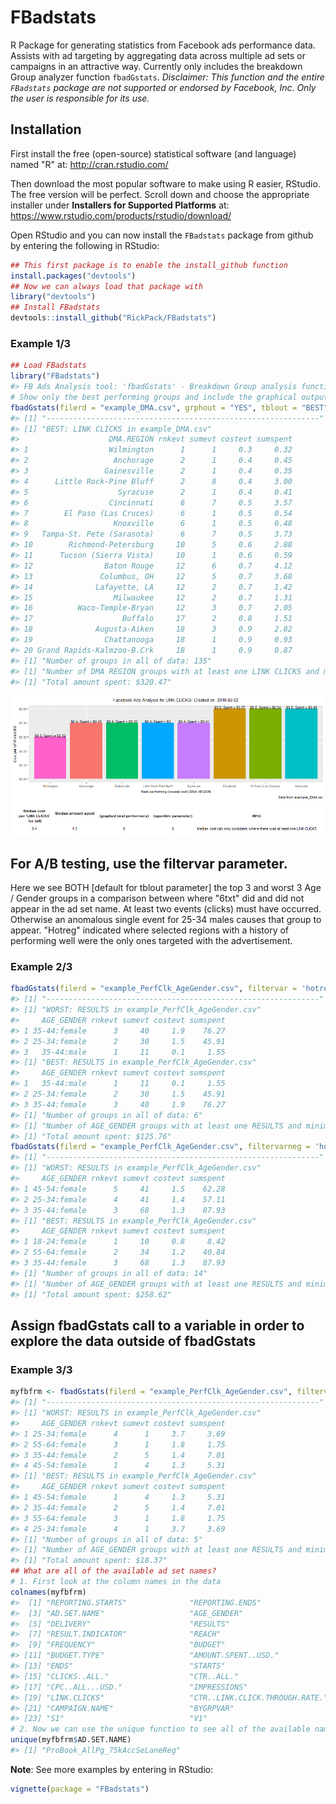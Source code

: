 
FBadstats
=========

R Package for generating statistics from Facebook ads performance data. Assists with ad targeting by aggregating data across multiple ad sets or campaigns in an attractive way. Currently only includes the breakdown Group analyzer function `fbadGstats`.
*Disclaimer: This function and the entire `FBadstats` package are not supported or endorsed by Facebook, Inc. Only the user is responsible for its use.*

Installation
------------

First install the free (open-source) statistical software (and language) named "R" at: <http://cran.rstudio.com/>

Then download the most popular software to make using R easier, RStudio. The free version will be perfect. Scroll down and choose the appropriate installer under **Installers for Supported Platforms** at: <https://www.rstudio.com/products/rstudio/download/>

Open RStudio and you can now install the `FBadstats` package from github by entering the following in RStudio:

``` r
## This first package is to enable the install_github function
install.packages("devtools")
## Now we can always load that package with
library("devtools")
## Install FBadstats
devtools::install_github("RickPack/FBadstats")
```

### Example 1/3

``` r
## Load FBadstats
library("FBadstats")
#> FB Ads Analysis tool: 'fbadGstats' - Breakdown Group analysis function
# Show only the best performing groups and include the graphical output
fbadGstats(filerd = "example_DMA.csv", grphout = "YES", tblout = "BEST")
#> [1] "-------------------------------------------------------------"
#> [1] "BEST: LINK CLICKS in example_DMA.csv"
#>                    DMA.REGION rnkevt sumevt costevt sumspent
#> 1                  Wilmington      1      1     0.3     0.32
#> 2                   Anchorage      2      1     0.4     0.45
#> 3                 Gainesville      2      1     0.4     0.35
#> 4      Little Rock-Pine Bluff      2      8     0.4     3.00
#> 5                    Syracuse      2      1     0.4     0.41
#> 6                  Cincinnati      6      7     0.5     3.57
#> 7        El Paso (Las Cruces)      6      1     0.5     0.54
#> 8                   Knoxville      6      1     0.5     0.48
#> 9   Tampa-St. Pete (Sarasota)      6      7     0.5     3.73
#> 10        Richmond-Petersburg     10      5     0.6     2.88
#> 11      Tucson (Sierra Vista)     10      1     0.6     0.59
#> 12                Baton Rouge     12      6     0.7     4.12
#> 13               Columbus, OH     12      5     0.7     3.68
#> 14              Lafayette, LA     12      2     0.7     1.42
#> 15                  Milwaukee     12      2     0.7     1.31
#> 16          Waco-Temple-Bryan     12      3     0.7     2.05
#> 17                    Buffalo     17      2     0.8     1.51
#> 18              Augusta-Aiken     18      3     0.9     2.82
#> 19                Chattanooga     18      1     0.9     0.93
#> 20 Grand Rapids-Kalmzoo-B.Crk     18      1     0.9     0.87
#> [1] "Number of groups in all of data: 135"
#> [1] "Number of DMA REGION groups with at least one LINK CLICKS and minimum spend of $0 = 63"
#> [1] "Total amount spent: $320.47"
```

<img src="README-example1-1.png" style="display: block; margin: auto;" />

For A/B testing, use the filtervar parameter.
---------------------------------------------

Here we see BOTH \[default for tblout parameter\] the top 3 and worst 3 Age / Gender groups in a comparison between where "6txt" did and did not appear in the ad set name.
At least two events (clicks) must have occurred. Otherwise an anomalous single event for 25-34 males causes that group to appear.
"Hotreg" indicated where selected regions with a history of performing well were the only ones targeted with the advertisement.

### Example 2/3

``` r
fbadGstats(filerd = "example_PerfClk_AgeGender.csv", filtervar = 'hotreg',    prtrow = 3, minevent = 2, grphout = "NO")
#> [1] "-------------------------------------------------------------"
#> [1] "WORST: RESULTS in example_PerfClk_AgeGender.csv"
#>     AGE_GENDER rnkevt sumevt costevt sumspent
#> 1 35-44:female      3     40     1.9    76.27
#> 2 25-34:female      2     30     1.5    45.91
#> 3   35-44:male      1     11     0.1     1.55
#> [1] "BEST: RESULTS in example_PerfClk_AgeGender.csv"
#>     AGE_GENDER rnkevt sumevt costevt sumspent
#> 1   35-44:male      1     11     0.1     1.55
#> 2 25-34:female      2     30     1.5    45.91
#> 3 35-44:female      3     40     1.9    76.27
#> [1] "Number of groups in all of data: 6"
#> [1] "Number of AGE_GENDER groups with at least one RESULTS and minimum spend of $0 = 3"
#> [1] "Total amount spent: $125.76"
fbadGstats(filerd = "example_PerfClk_AgeGender.csv", filtervarneg = 'hotreg', prtrow = 3, minevent = 2,   grphout = "NO")
#> [1] "-------------------------------------------------------------"
#> [1] "WORST: RESULTS in example_PerfClk_AgeGender.csv"
#>     AGE_GENDER rnkevt sumevt costevt sumspent
#> 1 45-54:female      5     41     1.5    62.28
#> 2 25-34:female      4     41     1.4    57.11
#> 3 35-44:female      3     68     1.3    87.93
#> [1] "BEST: RESULTS in example_PerfClk_AgeGender.csv"
#>     AGE_GENDER rnkevt sumevt costevt sumspent
#> 1 18-24:female      1     10     0.8     8.42
#> 2 55-64:female      2     34     1.2    40.84
#> 3 35-44:female      3     68     1.3    87.93
#> [1] "Number of groups in all of data: 14"
#> [1] "Number of AGE_GENDER groups with at least one RESULTS and minimum spend of $0 = 5"
#> [1] "Total amount spent: $258.62"
```

Assign fbadGstats call to a variable in order to explore the data outside of fbadGstats
---------------------------------------------------------------------------------------

### Example 3/3

``` r
myfbfrm <- fbadGstats(filerd = "example_PerfClk_AgeGender.csv", filtervar = 'AllPg', grphout = "NO")
#> [1] "-------------------------------------------------------------"
#> [1] "WORST: RESULTS in example_PerfClk_AgeGender.csv"
#>     AGE_GENDER rnkevt sumevt costevt sumspent
#> 1 25-34:female      4      1     3.7     3.69
#> 2 55-64:female      3      1     1.8     1.75
#> 3 35-44:female      2      5     1.4     7.01
#> 4 45-54:female      1      4     1.3     5.31
#> [1] "BEST: RESULTS in example_PerfClk_AgeGender.csv"
#>     AGE_GENDER rnkevt sumevt costevt sumspent
#> 1 45-54:female      1      4     1.3     5.31
#> 2 35-44:female      2      5     1.4     7.01
#> 3 55-64:female      3      1     1.8     1.75
#> 4 25-34:female      4      1     3.7     3.69
#> [1] "Number of groups in all of data: 5"
#> [1] "Number of AGE_GENDER groups with at least one RESULTS and minimum spend of $0 = 4"
#> [1] "Total amount spent: $18.37"
## What are all of the available ad set names?
# 1. First look at the column names in the data
colnames(myfbfrm)
#>  [1] "REPORTING.STARTS"              "REPORTING.ENDS"               
#>  [3] "AD.SET.NAME"                   "AGE_GENDER"                   
#>  [5] "DELIVERY"                      "RESULTS"                      
#>  [7] "RESULT.INDICATOR"              "REACH"                        
#>  [9] "FREQUENCY"                     "BUDGET"                       
#> [11] "BUDGET.TYPE"                   "AMOUNT.SPENT..USD."           
#> [13] "ENDS"                          "STARTS"                       
#> [15] "CLICKS..ALL."                  "CTR..ALL."                    
#> [17] "CPC..ALL...USD."               "IMPRESSIONS"                  
#> [19] "LINK.CLICKS"                   "CTR..LINK.CLICK.THROUGH.RATE."
#> [21] "CAMPAIGN.NAME"                 "BYGRPVAR"                     
#> [23] "S1"                            "V1"
# 2. Now we can use the unique function to see all of the available names and appropriately adjust the filtervar parameter
unique(myfbfrm$AD.SET.NAME)
#> [1] "ProBook_AllPg_75kAccSeLaneReg"
```

**Note**: See more examples by entering in RStudio:

``` r
vignette(package = "FBadstats")
```
